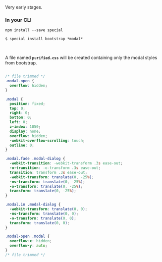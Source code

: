 Very early stages.

### In your CLI
```
npm install --save special
```

```
$ special install bootstrap *modal*
```

<br />

A file named <b>`purified.css`</b> will be created containing only the modal styles from bootstrap.

```css

/* file trimmed */
.modal-open {
  overflow: hidden;
}

.modal {
  position: fixed;
  top: 0;
  right: 0;
  bottom: 0;
  left: 0;
  z-index: 1050;
  display: none;
  overflow: hidden;
  -webkit-overflow-scrolling: touch;
  outline: 0;
}

.modal.fade .modal-dialog {
  -webkit-transition: -webkit-transform .3s ease-out;
  -o-transition: -o-transform .3s ease-out;
  transition: transform .3s ease-out;
  -webkit-transform: translate(0, -25%);
  -ms-transform: translate(0, -25%);
  -o-transform: translate(0, -25%);
  transform: translate(0, -25%);
}

.modal.in .modal-dialog {
  -webkit-transform: translate(0, 0);
  -ms-transform: translate(0, 0);
  -o-transform: translate(0, 0);
  transform: translate(0, 0);
}

.modal-open .modal {
  overflow-x: hidden;
  overflow-y: auto;
}
/* file trimmed */
```
